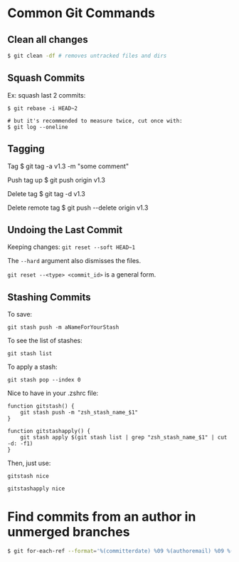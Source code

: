 # Common Git Commands


## Clean all changes
```bash
$ git clean -df # removes untracked files and dirs
```


## Squash Commits

Ex: squash last 2 commits:
```
$ git rebase -i HEAD~2

# but it's recommended to measure twice, cut once with:
$ git log --oneline
```


## Tagging

Tag
$ git tag -a v1.3 -m "some comment"

Push tag up
$ git push origin v1.3

Delete tag
$ git tag -d v1.3

Delete remote tag
$ git push --delete origin v1.3


## Undoing the Last Commit

Keeping changes:
`git reset --soft HEAD~1`

The `--hard` argument also dismisses the files.

`git reset --<type> <commit_id>` is a general form.


## Stashing Commits

To save:
```
git stash push -m aNameForYourStash
```

To see the list of stashes:
```
git stash list
```

To apply a stash:
```
git stash pop --index 0
```

Nice to have in your .zshrc file:
```
function gitstash() {
    git stash push -m "zsh_stash_name_$1"
}

function gitstashapply() {
    git stash apply $(git stash list | grep "zsh_stash_name_$1" | cut -d: -f1)
}
```

Then, just use:
```
gitstash nice

gitstashapply nice
```

# Find commits from an author in unmerged branches

```bash
$ git for-each-ref --format='%(committerdate) %09 %(authoremail) %09 %(refname)' | sort -k5n -k2M -k3n -k4n | grep <author-email>
```
